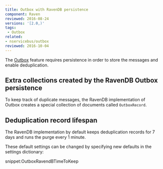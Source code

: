 ```yaml
---
title: Outbox with RavenDB persistence
component: Raven
reviewed: 2016-08-24
versions: '[2.0,)'
tags:
 - Outbox
related:
- nservicebus/outbox
reviewed: 2016-10-04
---
```


The [Outbox](/nservicebus/outbox) feature requires persistence in order to store the messages and enable deduplication.


## Extra collections created by the RavenDB Outbox persistence

To keep track of duplicate messages, the RavenDB implementation of Outbox creates a special collection of documents called `OutboxRecord`.


## Deduplication record lifespan

The RavenDB implementation by default keeps deduplication records for 7 days and runs the purge every 1 minute.

These default settings can be changed by specifying new defaults in the settings dictionary:

snippet:OutboxRavendBTimeToKeep
